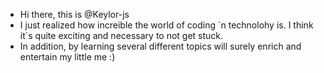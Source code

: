- Hi there, this is @Keylor-js
- I just realized how increible the world of coding ´n technolohy is. I think it´s quite exciting and necessary to not get stuck. 
- In addition, by learning several different topics will surely enrich and entertain my little me :)



